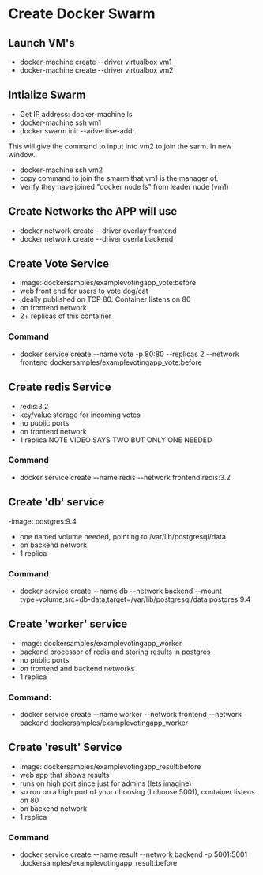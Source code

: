 # Create Docker Swarm

## Launch VM's

- docker-machine create --driver virtualbox vm1
- docker-machine create --driver virtualbox vm2

## Intialize Swarm 
- Get IP address: docker-machine ls
- docker-machine ssh vm1
- docker swarm init --advertise-addr <IP>

This will give the command to input into vm2 to join the sarm. In new 
window. 

- docker-machine ssh vm2 
- copy command to join the smarm that vm1 is the manager of. 
- Verify they have joined "docker node ls" from leader node (vm1)

## Create Networks the APP will use 

- docker network create --driver overlay frontend
- docker network create --driver overla backend

## Create Vote Service

- image: dockersamples/examplevotingapp_vote:before
- web front end for users to vote dog/cat
- ideally published on TCP 80. Container listens on 80
- on frontend network
- 2+ replicas of this container
### Command
- docker service create --name vote -p 80:80 --replicas 2 --network frontend dockersamples/examplevotingapp_vote:before

## Create redis Service
- redis:3.2
- key/value storage for incoming votes
- no public ports
- on frontend network
- 1 replica NOTE VIDEO SAYS TWO BUT ONLY ONE NEEDED
### Command 
- docker service create --name redis --network frontend redis:3.2

## Create 'db' service
-image:  postgres:9.4
- one named volume needed, pointing to /var/lib/postgresql/data
- on backend network
- 1 replica

### Command
- docker service create --name db --network backend --mount type=volume,src=db-data,target=/var/lib/postgresql/data postgres:9.4


## Create 'worker' service

- image: dockersamples/examplevotingapp_worker
- backend processor of redis and storing results in postgres
- no public ports
- on frontend and backend networks
- 1 replica

### Command:
- docker service create --name worker --network frontend --network backend dockersamples/examplevotingapp_worker

## Create 'result' Service
- image:  dockersamples/examplevotingapp_result:before
- web app that shows results
- runs on high port since just for admins (lets imagine)
- so run on a high port of your choosing (I choose 5001), container listens on 80
- on backend network
- 1 replica

### Command
- docker service create --name result --network backend -p 5001:5001 dockersamples/examplevotingapp_result:before